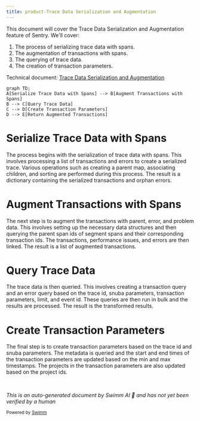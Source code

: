 ```yaml
---
title: product-Trace Data Serialization and Augmentation
---
```

This document will cover the Trace Data Serialization and Augmentation feature of Sentry. We'll cover:

1. The process of serializing trace data with spans.
2. The augmentation of transactions with spans.
3. The querying of trace data.
4. The creation of transaction parameters.

Technical document: <SwmLink doc-title="Trace Data Serialization and Augmentation">[Trace Data Serialization and Augmentation](/.swm/trace-data-serialization-and-augmentation.58ex5wmz.sw.md)</SwmLink>

```mermaid
graph TD;
A[Serialize Trace Data with Spans] --> B[Augment Transactions with Spans]
B --> C[Query Trace Data]
C --> D[Create Transaction Parameters]
D --> E[Return Augmented Transactions]
```

# Serialize Trace Data with Spans

The process begins with the serialization of trace data with spans. This involves processing a list of transactions and errors to create a serialized trace. Various operations such as creating a parent map, associating children, and sorting are performed during this process. The result is a dictionary containing the serialized transactions and orphan errors.

# Augment Transactions with Spans

The next step is to augment the transactions with parent, error, and problem data. This involves setting up the necessary data structures and then querying the parent span ids of segment spans and their corresponding transaction ids. The transactions, performance issues, and errors are then linked. The result is a list of augmented transactions.

# Query Trace Data

The trace data is then queried. This involves creating a transaction query and an error query based on the trace id, snuba parameters, transaction parameters, limit, and event id. These queries are then run in bulk and the results are processed. The result is the transformed results.

# Create Transaction Parameters

The final step is to create transaction parameters based on the trace id and snuba parameters. The metadata is queried and the start and end times of the transaction parameters are updated based on the min and max timestamps. The projects in the transaction parameters are also updated based on the project ids.

&nbsp;

*This is an auto-generated document by Swimm AI 🌊 and has not yet been verified by a human*

<SwmMeta version="3.0.0" repo-id="Z2l0aHViJTNBJTNBc2VudHJ5LWRlbW8lM0ElM0FTd2ltbS1EZW1v" repo-name="sentry-demo" doc-type="product-flows"><sup>Powered by [Swimm](/)</sup></SwmMeta>
